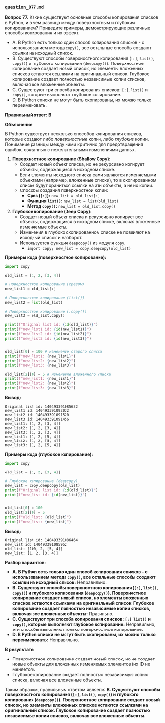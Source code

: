 ### `question_077.md`

**Вопрос 77.** Какие существуют основные способы копирования списков в Python, и в чем разница между поверхностным и глубоким копированием? Приведите примеры, демонстрирующие различные способы копирования и их эффект.

-   A. В Python есть только один способ копирования списков - с использованием метода `copy()`, все остальные способы создают ссылки на исходный список.
-   B. Существуют способы поверхностного копирования (`[:]`, `list()`, `copy()`) и глубокого копирования (`deepcopy()`). Поверхностное копирование создает новый список, но элементы вложенных списков остаются ссылками на оригинальный список. Глубокое копирование создает полностью независимые копии списков, включая все вложенные объекты.
-   C. Существуют три способа копирования списков: `[:]`, `list()` и `copy()`, которые выполняют глубокое копирование.
-   D.  В Python списки не могут быть скопированы, их можно только переименовать.

**Правильный ответ: B**

**Объяснение:**

В Python существует несколько способов копирования списков, которые создают либо *поверхностные* копии, либо *глубокие* копии. Понимание разницы между ними критично для предотвращения ошибок, связанных с нежелательными изменениями данных.

1.  **Поверхностное копирование (Shallow Copy):**
    *   Создает новый объект списка, но не рекурсивно копирует объекты, содержащиеся в исходном списке.
    *   Если элементы исходного списка сами являются изменяемыми объектами (например, вложенные списки), то в скопированном списке будут храниться ссылки на эти объекты, а не их копии.
    *   Способы создания поверхностной копии:
        *   **Срез (`[:]`):** `new_list = old_list[:]`
        *   **Функция `list()`:** `new_list = list(old_list)`
        *   **Метод `copy()`:** `new_list = old_list.copy()`
2.  **Глубокое копирование (Deep Copy):**
    *   Создает новый объект списка и рекурсивно копирует все объекты, содержащиеся в исходном списке, включая вложенные изменяемые объекты.
    *   Изменения в глубоко скопированном списке не повлияют на исходный список и наоборот.
    *   Используется функция `deepcopy()` из модуля `copy`.
        *   `import copy; new_list = copy.deepcopy(old_list)`

**Примеры кода (поверхностное копирование):**

```python
import copy

old_list = [1, 2, [3, 4]]

# Поверхностное копирование (срезом)
new_list1 = old_list[:]

# Поверхностное копирование (list())
new_list2 = list(old_list)

# Поверхностное копирование (.copy())
new_list3 = old_list.copy()

print(f"Original list id: {id(old_list)}")
print(f"new_list1 id: {id(new_list1)}")
print(f"new_list2 id: {id(new_list2)}")
print(f"new_list3 id: {id(new_list3)}")


old_list[0] = 100 # изменение старого списка
print(f"new_list1: {new_list1}")
print(f"new_list2: {new_list2}")
print(f"new_list3: {new_list3}")

old_list[2][0] = 5 # изменение вложенного списка
print(f"new_list1: {new_list1}")
print(f"new_list2: {new_list2}")
print(f"new_list3: {new_list3}")

```

**Вывод:**
```
Original list id: 140493391085632
new_list1 id: 140493391092032
new_list2 id: 140493391091520
new_list3 id: 140493391091456
new_list1: [1, 2, [3, 4]]
new_list2: [1, 2, [3, 4]]
new_list3: [1, 2, [3, 4]]
new_list1: [1, 2, [5, 4]]
new_list2: [1, 2, [5, 4]]
new_list3: [1, 2, [5, 4]]
```

**Примеры кода (глубокое копирование):**

```python
import copy

old_list = [1, 2, [3, 4]]

# Глубокое копирование (deepcopy)
new_list = copy.deepcopy(old_list)
print(f"Original list id: {id(old_list)}")
print(f"new_list id: {id(new_list)}")


old_list[0] = 100
old_list[2][0] = 5
print(f"old_list: {old_list}")
print(f"new_list: {new_list}")
```

**Вывод:**

```
Original list id: 140493391086464
new_list id: 140493391085952
old_list: [100, 2, [5, 4]]
new_list: [1, 2, [3, 4]]
```

**Разбор вариантов:**
*  **A. В Python есть только один способ копирования списков - с использованием метода `copy()`, все остальные способы создают ссылки на исходный список:** Неправильно.
*   **B. Существуют способы поверхностного копирования (`[:]`, `list()`, `copy()`) и глубокого копирования (`deepcopy()`). Поверхностное копирование создает новый список, но элементы вложенных списков остаются ссылками на оригинальный список. Глубокое копирование создает полностью независимые копии списков, включая все вложенные объекты:** Правильно.
*   **C. Существуют три способа копирования списков: `[:]`, `list()` и `copy()`, которые выполняют глубокое копирование:** Неправильно, эти способы выполняют только поверхностное копирование.
*   **D. В Python списки не могут быть скопированы, их можно только переименовать:** Неправильно.

**В результате:**
*   Поверхностное копирование создает новый список, но не создает новые объекты для вложенных изменяемых элементов (их ID не меняется).
*   Глубокое копирование создает полностью независимую копию списка, включая все вложенные объекты.

Таким образом, правильным ответом является **B. Существуют способы поверхностного копирования (`[:]`, `list()`, `copy()`) и глубокого копирования (`deepcopy()`). Поверхностное копирование создает новый список, но элементы вложенных списков остаются ссылками на оригинальный список. Глубокое копирование создает полностью независимые копии списков, включая все вложенные объекты.**
